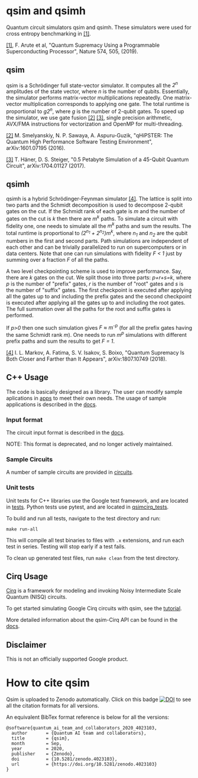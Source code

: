 # qsim and qsimh

Quantum circuit simulators qsim and qsimh. These simulators were used for cross
entropy benchmarking in
[[1]](https://www.nature.com/articles/s41586-019-1666-5).

[[1]](https://www.nature.com/articles/s41586-019-1666-5), F. Arute et al,
"Quantum Supremacy Using a Programmable Superconducting Processor",
Nature 574, 505, (2019).

## qsim

qsim is a Schrödinger full state-vector simulator. It computes all the *2<sup>n</sup>*
amplitudes of the state vector, where *n* is the number of qubits.
Essentially, the simulator performs matrix-vector multiplications repeatedly.
One matrix-vector multiplication corresponds to applying one gate.
The total runtime is proportional to *g2<sup>n</sup>*, where *g* is the number of
2-qubit gates. To speed up the simulator, we use gate fusion
[[2]](https://arxiv.org/abs/1601.07195) [[3]](https://arxiv.org/abs/1704.01127),
single precision arithmetic, AVX/FMA instructions for vectorization and OpenMP
for multi-threading.

[[2]](https://arxiv.org/abs/1601.07195) M. Smelyanskiy, N. P. Sawaya,
A. Aspuru-Guzik, "qHiPSTER: The Quantum High Performance Software Testing
Environment", arXiv:1601.07195 (2016).

[[3]](https://arxiv.org/abs/1704.01127) T. Häner, D. S. Steiger,
"0.5 Petabyte Simulation of a 45-Qubit Quantum Circuit", arXiv:1704.01127
(2017).

## qsimh

qsimh is a hybrid Schrödinger-Feynman simulator
[[4]](https://arxiv.org/abs/1807.10749). The lattice is split into two parts
and the Schmidt decomposition is used to decompose 2-qubit gates on the
cut. If the Schmidt rank of each gate is *m* and the number of gates on
the cut is *k* then there are *m<sup>k</sup>* paths. To simulate a circuit with
fidelity one, one needs to simulate all the *m<sup>k</sup>* paths and sum the results.
  The total runtime is proportional to *(2<sup>n<sub>1</sub></sup> + 2<sup>n<sub>2</sub></sup>)m<sup>k</sup>*, where *n<sub>1</sub>*
and *n<sub>2</sub>* are the qubit numbers in the first and second parts. Path
simulations are independent of each other and can be trivially parallelized
to run on supercomputers or in data centers. Note that one can run simulations
with fidelity *F < 1* just by summing over a fraction *F* of all the paths.

A two level checkpointing scheme is used to improve performance. Say, there
are *k* gates on the cut. We split those into three parts: *p+r+s=k*, where
*p* is the number of "prefix" gates, *r* is the number of "root" gates and
*s* is the number of "suffix" gates. The first checkpoint is executed after
applying all the gates up to and including the prefix gates and the second
checkpoint is executed after applying all the gates up to and including the
root gates. The full summation over all the paths for the root and suffix gates
is performed.

If *p>0* then one such simulation gives *F &#8776; m<sup>-p</sup>* (for all the
prefix gates having the same Schmidt rank *m*). One needs to run *m<sup>p</sup>*
simulations with different prefix paths and sum the results to get *F = 1*.

[[4]](https://arxiv.org/abs/1807.10749) I. L. Markov, A. Fatima, S. V. Isakov,
S. Boixo, "Quantum Supremacy Is Both Closer and Farther than It Appears",
arXiv:1807.10749 (2018).

## C++ Usage

The code is basically designed as a library. The user can modify sample
aplications in [apps](https://github.com/quantumlib/qsim/tree/master/apps)
to meet their own needs. The usage of sample applications is described in the
[docs](https://github.com/quantumlib/qsim/blob/master/docs/usage.md).

### Input format

The circuit input format is described in the
[docs](https://github.com/quantumlib/qsim/blob/master/docs/input_format.md).

NOTE: This format is deprecated, and no longer actively maintained.

### Sample Circuits

A number of sample circuits are provided in
[circuits](https://github.com/quantumlib/qsim/tree/master/circuits).

### Unit tests

Unit tests for C++ libraries use the Google test framework, and are
located in [tests](https://github.com/quantumlib/qsim/tree/master/tests).
Python tests use pytest, and are located in
[qsimcirq_tests](https://github.com/quantumlib/qsim/tree/master/qsimcirq_tests).

To build and run all tests, navigate to the test directory and run:
```
make run-all
```
This will compile all test binaries to files with `.x` extensions, and run each
test in series. Testing will stop early if a test fails.

To clean up generated test files, run `make clean` from the test directory.

## Cirq Usage

[Cirq](https://github.com/quantumlib/cirq) is a framework for modeling and
invoking Noisy Intermediate Scale Quantum (NISQ) circuits.

To get started simulating Google Cirq circuits with qsim, see the
[tutorial](https://github.com/quantumlib/qsim/blob/master/docs/tutorials/qsimcirq.ipynb).

More detailed information about the qsim-Cirq API can be found in the
[docs](https://github.com/quantumlib/qsim/blob/master/docs/cirq_interface.md).

## Disclaimer

This is not an officially supported Google product.

# How to cite qsim

Qsim is uploaded to Zenodo automatically. Click on this badge [![DOI](https://zenodo.org/badge/DOI/10.5281/zenodo.4023103.svg)](https://doi.org/10.5281/zenodo.4023103) to see all the citation formats for all versions.

An equivalent BibTex format reference is below for all the versions:

```
@software{quantum_ai_team_and_collaborators_2020_4023103,
  author       = {Quantum AI team and collaborators},
  title        = {qsim},
  month        = Sep,
  year         = 2020,
  publisher    = {Zenodo},
  doi          = {10.5281/zenodo.4023103},
  url          = {https://doi.org/10.5281/zenodo.4023103}
}
```